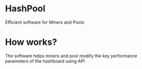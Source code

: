 # HashPool 

Efficient software for Miners and Pools

# How works?

The software helps miners and pool modify the key performance parameters of the hashboard using API
